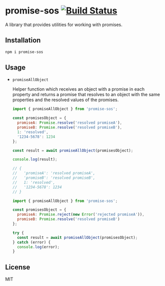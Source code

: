 # promise-sos [![Build Status](https://travis-ci.com/iarroyo5/promise-sos.svg?branch=master)](https://travis-ci.com/iarroyo5/promise-sos)

A library that provides utilities for working with promises.

## Installation

```sh
npm i promise-sos
```

## Usage

- `promiseAllObject`

  Helper function which receives an object with a promise in each property and returns a promise that resolves to an object with the same properties and the resolved values of the promises.

  ```js
  import { promiseAllObject } from 'promise-sos';

  const promisesObject = {
    promiseA: Promise.resolve('resolved promiseA'),
    promiseB: Promise.resolve('resolved promiseB'),
    1: 'resolved',
    '1234-5678': 1234
  };

  const result = await promiseAllObject(promisesObject);

  console.log(result);

  // {
  //   'promiseA': 'resolved promiseA',
  //   'promiseB': 'resolved promiseB',
  //   1: 'resolved',
  //   '1234-5678': 1234
  // }
  ```

  ```js
  import { promiseAllObject } from 'promise-sos';

  const promisesObject = {
    promiseA: Promise.reject(new Error('rejected promiseA')),
    promiseB: Promise.resolve('resolved promiseB')
  };

  try {
    const result = await promiseAllObject(promisesObject);
  } catch (error) {
    console.log(error);
  }
  ```

## License

MIT
